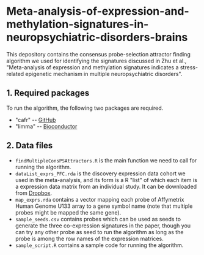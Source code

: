 # Meta-analysis-of-expression-and-methylation-signatures-in-neuropsychiatric-disorders-brains

This depository contains the consensus probe-selection attractor finding algorithm we used for identifying the signatures 
discussed in Zhu et al., "Meta-analysis of expression and methylation signatures indicates a stress-related 
epigenetic mechanism in multiple neuropsychiatric disorders".

## 1. Required packages
To run the algorithm, the following two packages are required.

- "cafr" -- [GitHub](https://github.com/weiyi-bitw/cafr)
- "limma" -- [Bioconductor](https://bioconductor.org/packages/release/bioc/html/limma.html)

## 2. Data files
- ```findMultipleConsPSAttractors.R``` is the main function we need to call for running the algorithm.
- ```dataList_exprs_PFC.rda``` is the discovery expression data cohort we used in the meta-analysis,
and its form is a R "list" of which each item is a expression data matrix from an individual study. It can be downloaded from [Dropbox](https://www.dropbox.com/s/l96i75prxrrtgxk/dataList_exprs_PFC.rda?dl=0).
- ```map_exprs.rda``` contains a vector mapping each probe of Affymetrix Human Genome U133 array to a gene symbol name
(note that multiple probes might be mapped the same gene).
- ```sample_seeds.csv``` contains probes which can be used as seeds to generate the three co-expression signatures in the paper, 
though you can try any other probe as seed to run the algorithm as long as the probe is among the row names 
of the expression matrices.
- ```sample_script.R``` contains a sample code for running the algorithm.
